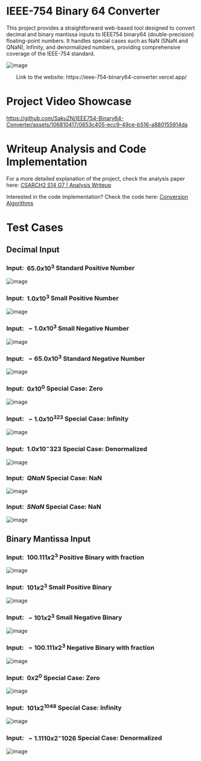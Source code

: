 # IEEE-754 Binary 64 Converter
This project provides a straightforward web-based tool designed to convert decimal and binary mantissa inputs to IEEE754 binary64 (double-precision) floating-point numbers. It handles special cases such as NaN (SNaN and QNaN), Infinity, and denormalized numbers, providing comprehensive coverage of the IEEE-754 standard.

![image](https://github.com/SakuZN/IEEE754-Binary64-Converter/assets/106810417/89b260ad-bd70-4b7f-9168-b4580803d4d0)

<p align="center">
  Link to the website: https://ieee-754-binary64-converter.vercel.app/
</p>

# Project Video Showcase
https://github.com/SakuZN/IEEE754-Binary64-Converter/assets/106810417/0653c405-ecc9-49ce-b516-a880155914da

# Writeup Analysis and Code Implementation
For a more detailed explanation of the project, check the analysis paper here:
[CSARCH2 S14 G7 | Analysis Writeup](https://drive.google.com/file/d/1pS35DYscoKE9dhumqqQ7IaV5cNb51ZZA/view?usp=sharing)

Interested in the code implementation? Check the code here: [Conversion Algorithms](https://github.com/SakuZN/IEEE754-Binary64-Converter/blob/master/src/lib/conversion_algorithms.ts)

# Test Cases
## Decimal Input
### Input: $\ 65.0 x 10^3$ Standard Positive Number
![image](https://github.com/SakuZN/IEEE754-Binary64-Converter/assets/106810417/0e6b4946-745c-4edd-84fe-8f8a6de11e7c)

### Input: $\ 1.0 x 10^3$ Small Positive Number
![image](https://github.com/SakuZN/IEEE754-Binary64-Converter/assets/106810417/fa348cd9-5aaf-4629-8eae-c434a014df7e)

### Input: $\ -1.0 x 10^3$ Small Negative Number
![image](https://github.com/SakuZN/IEEE754-Binary64-Converter/assets/106810417/224c1183-4354-4132-a5c9-da38b4cab424)

### Input: $\ -65.0 x 10^3$ Standard Negative Number
![image](https://github.com/SakuZN/IEEE754-Binary64-Converter/assets/106810417/5f3c49eb-3f7f-4f70-a81d-b77857866bbd)

### Input: $\ 0 x 10^0$ Special Case: Zero
![image](https://github.com/SakuZN/IEEE754-Binary64-Converter/assets/106810417/86375f9e-20ca-41b1-8dc3-87699c4a59e2)

### Input: $\ -1.0 x 10^323$ Special Case: Infinity
![image](https://github.com/SakuZN/IEEE754-Binary64-Converter/assets/106810417/4a68e842-3ebf-4539-960b-20897b38f367)

### Input: $\ 1.0 x 10^-323$ Special Case: Denormalized
![image](https://github.com/SakuZN/IEEE754-Binary64-Converter/assets/106810417/dde913a6-ddd0-429b-99e4-a8cccb59cb77)

### Input: $\ QNaN$ Special Case: NaN
![image](https://github.com/SakuZN/IEEE754-Binary64-Converter/assets/106810417/c8a4552f-e38f-4725-a600-50bc1b8cdea8)

### Input: $\ SNaN$ Special Case: NaN
![image](https://github.com/SakuZN/IEEE754-Binary64-Converter/assets/106810417/aec36820-67ba-406a-8b7d-954bb9a5908b)

## Binary Mantissa Input
### Input: $\ 100.111 x 2^3$ Positive Binary with fraction
![image](https://github.com/SakuZN/IEEE754-Binary64-Converter/assets/106810417/5a01855b-16c2-4176-8658-ba4ffce1f8cb)


### Input: $\ 101 x 2^3$ Small Positive Binary
![image](https://github.com/SakuZN/IEEE754-Binary64-Converter/assets/106810417/828e97f0-0318-401f-a828-7b4eb9656b19)


### Input: $\ -101 x 2^3$ Small Negative Binary
![image](https://github.com/SakuZN/IEEE754-Binary64-Converter/assets/106810417/86e0233e-87e1-42bf-b095-3d7021f2affc)


### Input: $\ -100.111 x 2^3$ Negative Binary with fraction
![image](https://github.com/SakuZN/IEEE754-Binary64-Converter/assets/106810417/2562aa55-70ff-4bed-8b5f-4a2e1a0fd5cf)


### Input: $\ 0 x 2^0$ Special Case: Zero
![image](https://github.com/SakuZN/IEEE754-Binary64-Converter/assets/106810417/076c841d-2648-4d07-96f4-79f3f0fa0c10)


### Input: $\ 101 x 2^1048$ Special Case: Infinity
![image](https://github.com/SakuZN/IEEE754-Binary64-Converter/assets/106810417/caf1e4da-557e-42fe-957f-893d70ffa4e7)


### Input: $\ -1.1110 x 2^-1026$ Special Case: Denormalized
![image](https://github.com/SakuZN/IEEE754-Binary64-Converter/assets/106810417/7cd55061-c5d2-4943-9c4f-4e38e29767c7)


